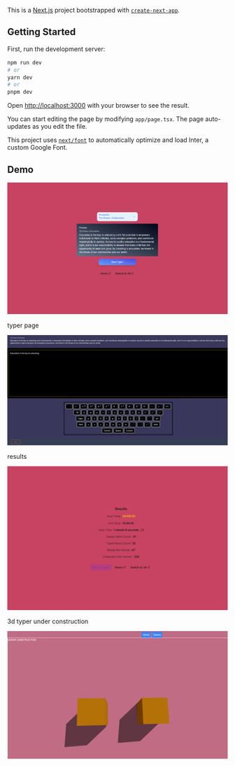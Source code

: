 This is a [Next.js](https://nextjs.org/) project bootstrapped with [`create-next-app`](https://github.com/vercel/next.js/tree/canary/packages/create-next-app).

## Getting Started

First, run the development server:

```bash
npm run dev
# or
yarn dev
# or
pnpm dev
```

Open [http://localhost:3000](http://localhost:3000) with your browser to see the result.

You can start editing the page by modifying `app/page.tsx`. The page auto-updates as you edit the file.

This project uses [`next/font`](https://nextjs.org/docs/basic-features/font-optimization) to automatically optimize and load Inter, a custom Google Font.

## Demo

![1694251179983](image/README/1694251179983.png)

typer page

![1694251270587](image/README/1694251270587.png)

results 

![1694251146819](image/README/1694251146819.png)

3d typer under construction

![1694251297346](image/README/1694251297346.png)

